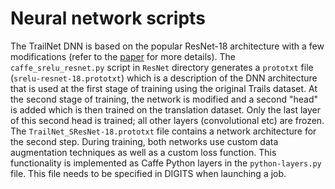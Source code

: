 # Neural network scripts

The TrailNet DNN is based on the popular ResNet-18 architecture with a few modifications (refer to the [paper](https://arxiv.org/abs/1705.02550) for more details).
The `caffe_srelu_resnet.py` script in `ResNet` directory generates a `prototxt` file (`srelu-resnet-18.prototxt`) which is a description of the DNN architecture that is used at the first stage of training using the original Trails dataset. At the second stage of training, the network is modified and a second "head" is added which is then trained on the translation dataset. Only the last layer of this second head is trained; all other layers (convolutional etc) are frozen.
The `TrailNet_SResNet-18.prototxt` file contains a network architecture for the second step.
During training, both networks use custom data augmentation techniques as well as a custom loss function. This functionality is implemented as Caffe Python layers in the `python-layers.py` file. This file needs to be specified in DIGITS when launching a job.

